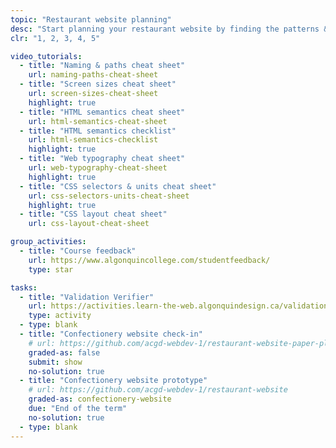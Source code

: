 ```yaml
---
topic: "Restaurant website planning"
desc: "Start planning your restaurant website by finding the patterns & the basic CSS properties you need."
clr: "1, 2, 3, 4, 5"

video_tutorials:
  - title: "Naming & paths cheat sheet"
    url: naming-paths-cheat-sheet
  - title: "Screen sizes cheat sheet"
    url: screen-sizes-cheat-sheet
    highlight: true
  - title: "HTML semantics cheat sheet"
    url: html-semantics-cheat-sheet
  - title: "HTML semantics checklist"
    url: html-semantics-checklist
    highlight: true
  - title: "Web typography cheat sheet"
    url: web-typography-cheat-sheet
    highlight: true
  - title: "CSS selectors & units cheat sheet"
    url: css-selectors-units-cheat-sheet
    highlight: true
  - title: "CSS layout cheat sheet"
    url: css-layout-cheat-sheet

group_activities:
  - title: "Course feedback"
    url: https://www.algonquincollege.com/studentfeedback/
    type: star

tasks:
  - title: "Validation Verifier"
    url: https://activities.learn-the-web.algonquindesign.ca/validation-verifier/
    type: activity
  - type: blank
  - title: "Confectionery website check-in"
    # url: https://github.com/acgd-webdev-1/restaurant-website-paper-plan
    graded-as: false
    submit: show
    no-solution: true
  - title: "Confectionery website prototype"
    # url: https://github.com/acgd-webdev-1/restaurant-website
    graded-as: confectionery-website
    due: "End of the term"
    no-solution: true
  - type: blank
---
```

